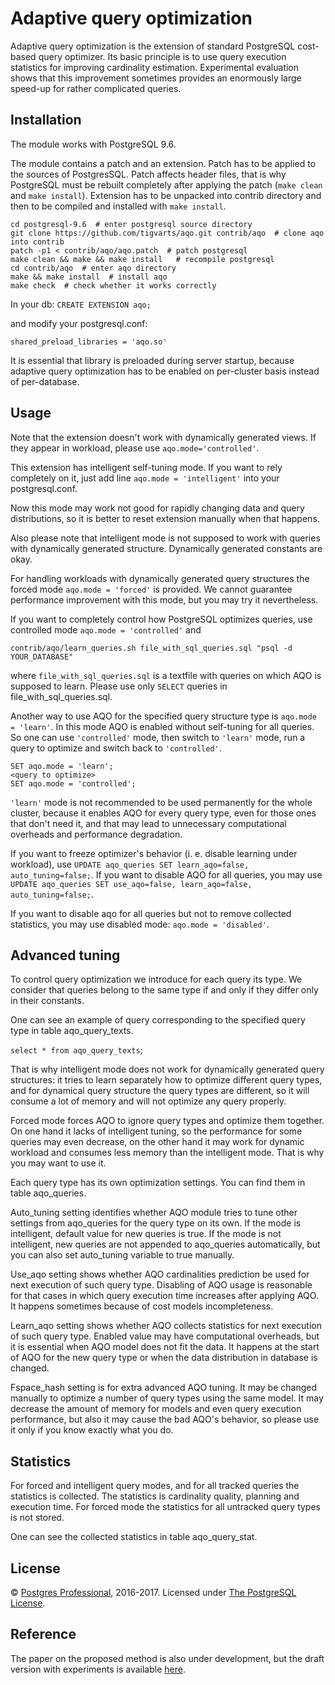 # Adaptive query optimization

Adaptive query optimization is the extension of standard PostgreSQL cost-based
query optimizer. Its basic principle is to use query execution statistics
for improving cardinality estimation. Experimental evaluation shows that this
improvement sometimes provides an enormously large speed-up for rather
complicated queries.

## Installation

The module works with PostgreSQL 9.6.

The module contains a patch and an extension. Patch has to be applied to the
sources of PostgresSQL. Patch affects header files, that is why PostgreSQL
must be rebuilt completely after applying the patch (`make clean` and
`make install`).
Extension has to be unpacked into contrib directory and then to be compiled and
installed with `make install`.

```
cd postgresql-9.6  # enter postgresql source directory
git clone https://github.com/tigvarts/aqo.git contrib/aqo  # clone aqo into contrib
patch -p1 < contrib/aqo/aqo.patch  # patch postgresql
make clean && make && make install   # recompile postgresql
cd contrib/aqo  # enter aqo directory
make && make install  # install aqo
make check  # check whether it works correctly
```

In your db:
`CREATE EXTENSION aqo;`

and modify your postgresql.conf:

`shared_preload_libraries = 'aqo.so'`

It is essential that library is preloaded during server startup, because
adaptive query optimization has to be enabled on per-cluster basis instead
of per-database.

## Usage

Note that the extension doesn't work with dynamically generated views. If they
appear in workload, please use `aqo.mode='controlled'`.

This extension has intelligent self-tuning mode. If you want to rely completely
on it, just add line `aqo.mode = 'intelligent'` into your postgresql.conf.

Now this mode may work not good for rapidly changing data and query
distributions, so it is better to reset extension manually when that happens.

Also please note that intelligent mode is not supposed to work with queries
with dynamically generated structure. Dynamically generated constants are okay.

For handling workloads with dynamically generated query structures the forced
mode `aqo.mode = 'forced'` is provided. We cannot guarantee performance
improvement with this mode, but you may try it nevertheless.

If you want to completely control how PostgreSQL optimizes queries, use
controlled mode `aqo.mode = 'controlled'` and

`contrib/aqo/learn_queries.sh file_with_sql_queries.sql "psql -d YOUR_DATABASE"`

where `file_with_sql_queries.sql` is a textfile with queries on which AQO is
supposed to learn. Please use only `SELECT` queries in
file_with_sql_queries.sql.

Another way to use AQO for the specified query structure type is
`aqo.mode = 'learn'`. In this mode AQO is enabled without self-tuning for all
queries. So one can use `'controlled'` mode, then switch to `'learn'` mode,
run a query to optimize and switch back to `'controlled'`.

```
SET aqo.mode = 'learn';
<query to optimize>
SET aqo.mode = 'controlled';
```

`'learn'` mode is not recommended to be used permanently for the whole cluster,
because it enables AQO for every query type, even for those ones that don't need
it, and that may lead to unnecessary computational overheads and performance
degradation.

If you want to freeze optimizer's behavior (i. e. disable learning under
workload), use `UPDATE aqo_queries SET learn_aqo=false, auto_tuning=false;`.
If you want to disable AQO for all queries, you may use
`UPDATE aqo_queries SET use_aqo=false, learn_aqo=false, auto_tuning=false;`.

If you want to disable aqo for all queries but not to remove collected statistics,
you may use disabled mode: `aqo.mode = 'disabled'`.

## Advanced tuning

To control query optimization we introduce for each query its type.
We consider that queries belong to the same type if and only if they differ only
in their constants.

One can see an example of query corresponding to the specified query type
in table aqo_query_texts.

`select * from aqo_query_texts`;

That is why intelligent mode does not work for dynamically generated query
structures: it tries to learn separately how to optimize different query types,
and for dynamical query structure the query types are different, so it will
consume a lot of memory and will not optimize any query properly.

Forced mode forces AQO to ignore query types and optimize them together. On one
hand it lacks of intelligent tuning, so the performance for some queries may
even decrease, on the other hand it may work for dynamic workload and consumes
less memory than the intelligent mode. That is why you may want to use it.

Each query type has its own optimization settings. You can find them in table
aqo_queries.

Auto_tuning setting identifies whether AQO module tries to tune other settings
from aqo_queries for the query type on its own. If the mode is intelligent,
default value for new queries is true. If the mode is not intelligent, new queries
are not appended to aqo_queries automatically, but you can also set auto_tuning
variable to true manually.

Use_aqo setting shows whether AQO cardinalities prediction be used for next
execution of such query type. Disabling of AQO usage is reasonable for that
cases in which query execution time increases after applying AQO. It happens
sometimes because of cost models incompleteness.

Learn_aqo setting shows whether AQO collects statistics for next execution of
such query type. Enabled value may have computational overheads, but it is
essential when AQO model does not fit the data. It happens at the start of AQO
for the new query type or when the data distribution in database is changed.

Fspace_hash setting is for extra advanced AQO tuning. It may be changed manually
to optimize a number of query types using the same model. It may decrease the
amount of memory for models and even query execution performance, but also it
may cause the bad AQO's behavior, so please use it only if you know exactly
what you do.

## Statistics

For forced and intelligent query modes, and for all tracked queries the
statistics is collected. The statistics is cardinality quality, planning and
execution time. For forced mode the statistics for all untracked query types
is not stored.

One can see the collected statistics in table aqo_query_stat.

## License

© [Postgres Professional](https://postgrespro.com/), 2016-2017. Licensed under
[The PostgreSQL License](LICENSE).

## Reference

The paper on the proposed method is also under development, but the draft version
with experiments is available [here](paper-draft.pdf).

